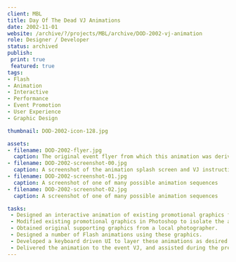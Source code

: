 ```yaml
---
client: MBL
title: Day Of The Dead VJ Animations
date: 2002-11-01
website: /archive/?/projects/MBL/archive/DOD-2002-vj-animation
role: Designer / Developer
status: archived
publish: 
 print: true
 featured: true
tags:
- Flash
- Animation
- Interactive
- Performance
- Event Promotion
- User Experience
- Graphic Design

thumbnail: DOD-2002-icon-128.jpg

assets: 
- filename: DOD-2002-flyer.jpg
  caption: The original event flyer from which this animation was derived.
- filename: DOD-2002-screenshot-00.jpg
  caption: A screenshot of the animation splash screen and VJ instructions.
- filename: DOD-2002-screenshot-01.jpg
  caption: A screenshot of one of many possible animation sequences
- filename: DOD-2002-screenshot-02.jpg
  caption: A screenshot of one of many possible animation sequences

tasks: 
 - Designed an interactive animation of existing promotional graphics for a live music dance party, to be manipulated in real time on screen by the VJ.
 - Modified existing promotional graphics in Photoshop to isolate the animatable elements.
 - Obtained original supporting graphics from a local photographer.
 - Designed a number of Flash animations using these graphics.
 - Developed a keyboard driven UI to layer these animations as desired during presentation.
 - Delivered the animation to the event VJ, and assisted during the presentation.
---
```

